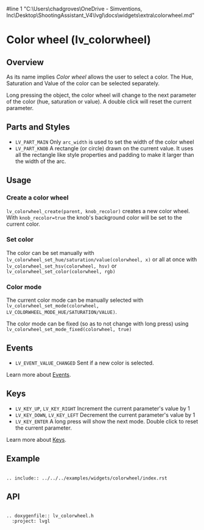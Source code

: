 #line 1 "C:\\Users\\chadgroves\\OneDrive - Simventions, Inc\\Desktop\\ShootingAssistant_V4\\lvgl\\docs\\widgets\\extra\\colorwheel.md"
# Color wheel (lv_colorwheel)

## Overview
As its name implies *Color wheel* allows the user to select a color. The Hue, Saturation and Value of the color can be selected separately.

Long pressing the object, the color wheel will change to the next parameter of the color (hue, saturation or value). A double click will reset the current parameter.

## Parts and Styles
- `LV_PART_MAIN` Only `arc_width` is used to set the width of the color wheel
- `LV_PART_KNOB` A rectangle (or circle) drawn on the current value. It uses all the rectangle like style properties and padding to make it larger than the width of the arc.

## Usage

### Create a color wheel

`lv_colorwheel_create(parent, knob_recolor)` creates a new color wheel. With `knob_recolor=true` the knob's background color will be set to the current color.

### Set color

The color can be set manually with `lv_colorwheel_set_hue/saturation/value(colorwheel, x)` or all at once with `lv_colorwheel_set_hsv(colorwheel, hsv)` or `lv_colorwheel_set_color(colorwheel, rgb)`

### Color mode

The current color mode can be manually selected with `lv_colorwheel_set_mode(colorwheel, LV_COLORWHEEL_MODE_HUE/SATURATION/VALUE)`.

The color mode can be fixed (so as to not change with long press) using `lv_colorwheel_set_mode_fixed(colorwheel, true)`

## Events
- `LV_EVENT_VALUE_CHANGED` Sent if a new color is selected.

Learn more about [Events](/overview/event).

## Keys
- `LV_KEY_UP`, `LV_KEY_RIGHT` Increment the current parameter's value by 1
- `LV_KEY_DOWN`, `LV_KEY_LEFT` Decrement the current parameter's value by 1
- `LV_KEY_ENTER` A long press will show the next mode. Double click to reset the current parameter.

Learn more about [Keys](/overview/indev).

## Example

```eval_rst

.. include:: ../../../examples/widgets/colorwheel/index.rst

```

## API

```eval_rst

.. doxygenfile:: lv_colorwheel.h
  :project: lvgl

```
